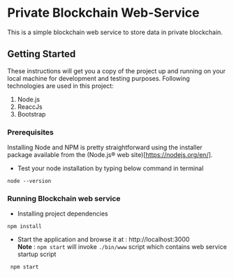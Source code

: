 # Private Blockchain Web-Service
This is a simple blockchain web service to store data in private blockchain.
## Getting Started

These instructions will get you a copy of the project up and running on your local machine for development and testing purposes.
Following technologies are used in this project:
1. Node.js
2. ReaccJs
3. Bootstrap

### Prerequisites

Installing Node and NPM is pretty straightforward using the installer package available from the (Node.js® web site)[https://nodejs.org/en/].
- Test your node installation by typing below command in terminal
```
node --version
```


### Running Blockchain web service
- Installing project dependencies
```
npm install
```
- Start the application and browse it at : http://localhost:3000  
**Note** : `npm start` will invoke `./bin/www` script which contains web service startup script
```
 npm start
```


